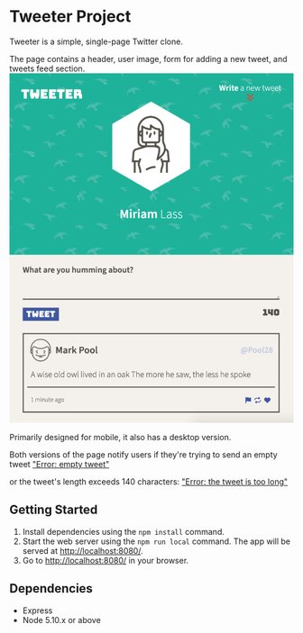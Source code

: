 # Tweeter Project

Tweeter is a simple, single-page Twitter clone.

The page contains a header, user image, form for adding a new tweet, and tweets feed section.
!["Mobile page"](https://github.com/MariaTiagunova/tweeter/blob/master/docs/tweeter-mobile-main.png)

Primarily designed for mobile, it also has a desktop version.

Both versions of the page notify users if they're trying to send an empty tweet 
["Error: empty tweet"](https://github.com/MariaTiagunova/tweeter/blob/master/docs/tweeter-desktop-err-empty.png)

or the tweet's length exceeds 140 characters:
["Error: the tweet is too long"](https://github.com/MariaTiagunova/tweeter/blob/master/docs/tweeter-desktop-err-exceed.png)

## Getting Started

1. Install dependencies using the `npm install` command.
2. Start the web server using the `npm run local` command. The app will be served at <http://localhost:8080/>.
4. Go to <http://localhost:8080/> in your browser.

## Dependencies

- Express
- Node 5.10.x or above
